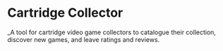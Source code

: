 # Cartridge Collector
_A tool for cartridge video game collectors to catalogue their collection, discover new games, and leave ratings and reviews. 

